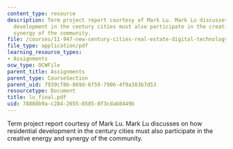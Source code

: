 ```yaml
---
content_type: resource
description: Term project report courtesy of Mark Lu. Mark Lu discusses on how residential
  development in the century cities must also participate in the creative energy and
  synergy of the community.
file: /courses/11-947-new-century-cities-real-estate-digital-technology-and-design-fall-2004/78888b9ac284265585850f3cdab8449b_lu_final.pdf
file_type: application/pdf
learning_resource_types:
- Assignments
ocw_type: OCWFile
parent_title: Assignments
parent_type: CourseSection
parent_uid: 7939cf8b-869d-6f59-7906-4f9a383b7d53
resourcetype: Document
title: lu_final.pdf
uid: 78888b9a-c284-2655-8585-0f3cdab8449b
---
```

Term project report courtesy of Mark Lu. Mark Lu discusses on how residential development in the century cities must also participate in the creative energy and synergy of the community.

